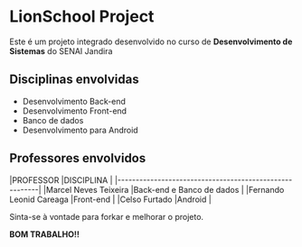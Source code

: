 # LionSchool Project

Este é um projeto integrado desenvolvido no curso de **Desenvolvimento de Sistemas** do SENAI Jandira

## Disciplinas envolvidas

* Desenvolvimento Back-end
* Desenvolvimento Front-end
* Banco de dados
* Desenvolvimento para Android

## Professores envolvidos

|PROFESSOR                |DISCIPLINA                    |
|--------------------------------------------------------|
|Marcel Neves Teixeira    |Back-end e Banco de dados     |
|Fernando Leonid Careaga  |Front-end                     |
|Celso Furtado            |Android                       |

Sinta-se à vontade para forkar e melhorar o projeto. 

**BOM TRABALHO!!**
